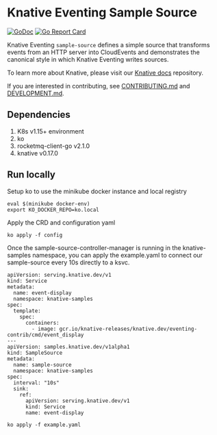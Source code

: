 # Knative Eventing Sample Source

[![GoDoc](https://godoc.org/knative.dev/sample-source?status.svg)](https://godoc.org/knative.dev/sample-source)
[![Go Report Card](https://goreportcard.com/badge/knative/sample-source)](https://goreportcard.com/report/knative/sample-source)

Knative Eventing `sample-source` defines a simple source that transforms events
from an HTTP server into CloudEvents and demonstrates the canonical style in
which Knative Eventing writes sources.

To learn more about Knative, please visit our
[Knative docs](https://github.com/knative/docs) repository.

If you are interested in contributing, see [CONTRIBUTING.md](./CONTRIBUTING.md)
and [DEVELOPMENT.md](./DEVELOPMENT.md).


## Dependencies
1. K8s v1.15+ environment
2. ko
3. rocketmq-client-go v2.1.0
4. knative v0.17.0

## Run locally



Setup ko to use the minikube docker instance and local registry
```
eval $(minikube docker-env)
export KO_DOCKER_REPO=ko.local
```

Apply the CRD and configuration yaml
```
ko apply -f config
```
Once the sample-source-controller-manager is running in the knative-samples namespace, you can apply the example.yaml to connect our sample-source every 10s directly to a ksvc.
```
apiVersion: serving.knative.dev/v1
kind: Service
metadata:
  name: event-display
  namespace: knative-samples
spec:
  template:
    spec:
      containers:
        - image: gcr.io/knative-releases/knative.dev/eventing-contrib/cmd/event_display
---
apiVersion: samples.knative.dev/v1alpha1
kind: SampleSource
metadata:
  name: sample-source
  namespace: knative-samples
spec:
  interval: "10s"
  sink:
    ref:
      apiVersion: serving.knative.dev/v1
      kind: Service
      name: event-display
```

```
ko apply -f example.yaml
```

